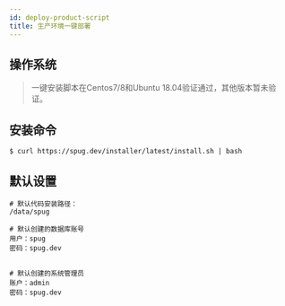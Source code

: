 ```yaml
---
id: deploy-product-script
title: 生产环境一键部署
---
```


## 操作系统
> 一键安装脚本在Centos7/8和Ubuntu 18.04验证通过，其他版本暂未验证。

## 安装命令
```shell script
$ curl https://spug.dev/installer/latest/install.sh | bash
```

## 默认设置
```
# 默认代码安装路径：
/data/spug

# 默认创建的数据库账号
用户：spug   
密码：spug.dev


# 默认创建的系统管理员
账户：admin  
密码：spug.dev


```